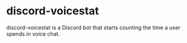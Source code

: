 # discord-voicestat
discord-voicestat is a Discord bot that starts counting the time a user spends in voice chat.
